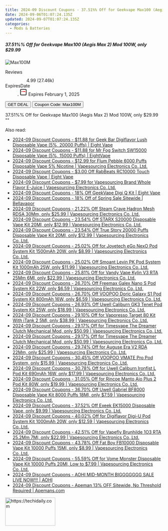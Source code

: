 ```yaml
---
title: 2024-09 Discount Coupons - 37.51%% Off for Geekvape Max100 (Aegis Max 2) Mod 100W, only $29.99 | Vapesourcing Electronics Co.,Ltd.
date: 2024-09-06T01:07:24.135Z
updated: 2024-09-07T01:07:24.135Z
categories:
  - Mods & Batteries
---
```



<div class="max-w-4xl mx-auto grid grid-cols-1 lg:max-w-5xl lg:gap-x-20 lg:grid-cols-2">
  <div class="relative p-3 col-start-1 row-start-1 flex flex-col-reverse rounded-lg bg-gradient-to-t from-black/75 via-black/0 sm:bg-none sm:row-start-2 sm:p-0 lg:row-start-1">
    <h5 class="mt-1 text-lg font-semibold text-white sm:text-slate-900 md:text-2xl dark:sm:text-white">37.51%% Off for Geekvape Max100 (Aegis Max 2) Mod 100W, only $29.99</h5>
  </div>
  
  <div class="col-start-1 col-end-3 row-start-1 grid gap-4 sm:mb-6 sm:grid-cols-4 lg:col-start-2 lg:row-span-6 lg:row-end-6 lg:mb-0 lg:gap-6">
      <img src="&quot;https://static.shareasale.com/image/90958/deal/000000_16466325023746.png&quot;" onClick="javascript:window.open(decodeURIComponent('%22https%3A%2F%2Fwww.shareasale.com%2Fu.cfm%3Fd%3D889773%26m%3D90958%26u%3D4338022%22'), '_blank');void(0);" alt="Max100M" class="h-60 w-full rounded-lg object-cover sm:col-span-2 sm:h-52 lg:col-span-full" loading="lazy" />
    
  </div>
  <dl class="row-start-2 mt-4 flex items-center text-xs font-medium sm:row-start-3 sm:mt-1 md:mt-2.5 lg:row-start-2">
    <dt class="sr-only">Reviews</dt>
    <dd class="flex items-center text-indigo-600 dark:text-indigo-400">
      <svg width="24" height="24" fill="none" aria-hidden="true" class="mr-1 stroke-current dark:stroke-indigo-500">
        <path d="m12 5 2 5h5l-4 4 2.103 5L12 16l-5.103 3L9 14l-4-4h5l2-5Z" stroke-width="2" stroke-linecap="round" stroke-linejoin="round" />
      </svg>
      <span>4.99 <span class="font-normal text-slate-400">(27.46k)</span></span>
    </dd>
    <dt class="sr-only">ExpiresDate</dt>
    <dd class="flex items-center">
      <svg width="2" height="2" aria-hidden="true" fill="currentColor" class="mx-3 text-slate-300">
        <circle cx="1" cy="1" r="1" />
      </svg>
      <svg width="24" height="24" viewBox="0 0 24 24" fill="none" stroke="currentColor" stroke-width="2">
        <rect x="3" y="3" width="18" height="18" rx="2" fill="#fff" />
        <path d="M6 10L18 10" stroke="red" stroke-width="2" fill="none" />
        <path d="M10 6L10 18" stroke="#fff" stroke-width="2" fill="none" />
      </svg>
      Expires February 1, 2025    </dd>
  </dl>
  <div class="col-start-1 row-start-3 mt-4 self-center sm:col-start-2 sm:row-span-2 sm:row-start-2 sm:mt-0 lg:col-start-1 lg:row-start-3 lg:row-end-4 lg:mt-6">
    <button type="button" onClick="javascript:window.open(decodeURIComponent('%22https%3A%2F%2Fwww.shareasale.com%2Fu.cfm%3Fd%3D889773%26m%3D90958%26u%3D4338022%22'), '_blank');void(0);" class="rounded-lg bg-red-600 px-3 py-2 text-sm font-medium leading-6 text-white">GET DEAL</button>
    <button type="button" onClick="javascript:window.open(decodeURIComponent('%22https%3A%2F%2Fwww.shareasale.com%2Fu.cfm%3Fd%3D889773%26m%3D90958%26u%3D4338022%22'), '_blank');void(0);" class="border-dashed border-2 border-indigo-600 bg-green-100 text-sm leading-6 font-medium py-2 px-3 rounded-lg">Coupon Code: Max100M</button>
  </div>
  <p class="col-start-1 mt-4 text-sm leading-6 sm:col-span-2 lg:col-span-1 lg:row-start-4 lg:mt-6 dark:text-slate-400">
    37.51%% Off for Geekvape Max100 (Aegis Max 2) Mod 100W, only $29.99 
""  </p>
</div>
<span class="atpl-alsoreadstyle">Also read:</span>
<div><ul>
<li><a href="https://coupons.techidaily.com/coupon-1105534-share-59344-sale/"><u>2024-09 Discount Coupons - $11.88 for Geek Bar Digiflavor Lush Disposable Vape (5%, 20000 Puffs) | Eight Vape</u></a></li>
<li><a href="https://coupons.techidaily.com/coupon-1104965-share-59344-sale/"><u>2024-09 Discount Coupons - $11.88 for Mr Fog Switch SW15000 Disposable Vape (5%, 15000 Puffs) | EightVape</u></a></li>
<li><a href="https://coupons.techidaily.com/coupon-944778-share-90958-sale/"><u>2024-09 Discount Coupons - $12.99 for Flum Pebble 6000 Puffs Disposable Vape 5% Nicotine | Vapesourcing Electronics Co.,Ltd.</u></a></li>
<li><a href="https://coupons.techidaily.com/coupon-1103151-share-59344-sale/"><u>2024-09 Discount Coupons - $3.00 Off RabBeats RC10000 Touch Disposable Vape | Eight Vape</u></a></li>
<li><a href="https://coupons.techidaily.com/coupon-999954-share-90958-sale/"><u>2024-09 Discount Coupons - $7.99 for Vapesourcing Brand Whole Flavor E-Juice | Vapesourcing Electronics Co.,Ltd.</u></a></li>
<li><a href="https://coupons.techidaily.com/coupon-1103149-share-59344-sale/"><u>2024-09 Discount Coupons - 18% Off GeekVape Digi Q Kit | Eight Vape</u></a></li>
<li><a href="https://coupons.techidaily.com/coupon-1104126-share-122475-sale/"><u>2024-09 Discount Coupons - 18% Off of Spring Sale Sitewide | Bellavapor</u></a></li>
<li><a href="https://coupons.techidaily.com/coupon-1056026-share-90958-sale/"><u>2024-09 Discount Coupons - 21.22% Off Steam Crave Hadron Mesh RDSA 30Mm, only $25.99 | Vapesourcing Electronics Co.,Ltd.</u></a></li>
<li><a href="https://coupons.techidaily.com/coupon-1105482-share-90958-sale/"><u>2024-09 Discount Coupons - 23.54% Off STARX S20000 Disposable Vape Kit 20Ml, only $12.99 | Vapesourcing Electronics Co.,Ltd.</u></a></li>
<li><a href="https://coupons.techidaily.com/coupon-1105483-share-90958-sale/"><u>2024-09 Discount Coupons - 23.54% Off True Story 20000 Puffs Disposable Vape Kit 20Ml, only $12.99 | Vapesourcing Electronics Co.,Ltd.</u></a></li>
<li><a href="https://coupons.techidaily.com/coupon-1104232-share-90958-sale/"><u>2024-09 Discount Coupons - 25.02% Off for Joyetech eGo NexO Pod System Kit 1500mAh 20W, only $8.99 | Vapesourcing Electronics Co.,Ltd.</u></a></li>
<li><a href="https://coupons.techidaily.com/coupon-1105247-share-90958-sale/"><u>2024-09 Discount Coupons - 25.02% Off Smoant Levin PK Pod System Kit 1000mAh 25W, only $11.99 | Vapesourcing Electronics Co.,Ltd.</u></a></li>
<li><a href="https://coupons.techidaily.com/coupon-1017163-share-90958-sale/"><u>2024-09 Discount Coupons - 25.81% Off for Vandy Vape Kylin V3 RTA 25Mm 6Ml, only $22.99 | Vapesourcing Electronics Co.,Ltd.</u></a></li>
<li><a href="https://coupons.techidaily.com/coupon-1104902-share-90958-sale/"><u>2024-09 Discount Coupons - 26.70% Off Freemax Galex Nano S Pod System Kit 22W, only $6.59 | Vapesourcing Electronics Co.,Ltd.</u></a></li>
<li><a href="https://coupons.techidaily.com/coupon-1104900-share-90958-sale/"><u>2024-09 Discount Coupons - 26.70% Off VOOPOO Doric Galaxy S1 Pod System Kit 800mAh 16W, only $6.59 | Vapesourcing Electronics Co.,Ltd.</u></a></li>
<li><a href="https://coupons.techidaily.com/coupon-1103103-share-90958-sale/"><u>2024-09 Discount Coupons - 26.93% Off Uwell Caliburn GK3 Tenet Pod System Kit 25W, only $18.99 | Vapesourcing Electronics Co.,Ltd.</u></a></li>
<li><a href="https://coupons.techidaily.com/coupon-1037793-share-90958-sale/"><u>2024-09 Discount Coupons - 29.10% Off for Vaporesso Target 80 Kit With iTank 2 5Ml, only $38.99 | Vapesourcing Electronics Co.,Ltd.</u></a></li>
<li><a href="https://coupons.techidaily.com/coupon-1105513-share-90958-sale/"><u>2024-09 Discount Coupons - 29.17% Off for Timesvape The Dreamer Clutch Mechanical Mod, only $50.99 | Vapesourcing Electronics Co.,Ltd.</u></a></li>
<li><a href="https://coupons.techidaily.com/coupon-1105514-share-90958-sale/"><u>2024-09 Discount Coupons - 29.17% Off for Timesvape The Dreamer Clutch Mechanical Mod, only $50.99 | Vapesourcing Electronics Co.,Ltd.</u></a></li>
<li><a href="https://coupons.techidaily.com/coupon-1104228-share-90958-sale/"><u>2024-09 Discount Coupons - 29.74% Off for Auguse Era V2 RDA 22Mm, only $25.99 | Vapesourcing Electronics Co.,Ltd.</u></a></li>
<li><a href="https://coupons.techidaily.com/coupon-1074718-share-90958-sale/"><u>2024-09 Discount Coupons - 30.45% Off VOOPOO VMATE Pro Pod System, only $15.99 | Vapesourcing Electronics Co.,Ltd.</u></a></li>
<li><a href="https://coupons.techidaily.com/coupon-1021171-share-90958-sale/"><u>2024-09 Discount Coupons - 30.78% Off for Uwell Caliburn Ironfist L Pod Kit 690mAh 16W, only $17.99 | Vapesourcing Electronics Co.,Ltd.</u></a></li>
<li><a href="https://coupons.techidaily.com/coupon-1057867-share-90958-sale/"><u>2024-09 Discount Coupons - 31.05% Off for Rincoe Manto Aio Plus 2 Pod Kit 80W, only $19.99 | Vapesourcing Electronics Co.,Ltd.</u></a></li>
<li><a href="https://coupons.techidaily.com/coupon-1035855-share-90958-sale/"><u>2024-09 Discount Coupons - 36.70% Off Uwell Gabriel BF8000 Disposable Vape Kit 8000 Puffs 18Ml, only $7.59 | Vapesourcing Electronics Co.,Ltd.</u></a></li>
<li><a href="https://coupons.techidaily.com/coupon-1087676-share-90958-sale/"><u>2024-09 Discount Coupons - 37.52% Off Exeek EK15000 Disposable Vape, only $9.99 | Vapesourcing Electronics Co.,Ltd.</u></a></li>
<li><a href="https://coupons.techidaily.com/coupon-943113-share-90958-sale/"><u>2024-09 Discount Coupons - 40.02% Off for Digiflavor Digi-U Pod System Kit 1000mAh 20W, only $12.59 | Vapesourcing Electronics Co.,Ltd.</u></a></li>
<li><a href="https://coupons.techidaily.com/coupon-1032761-share-90958-sale/"><u>2024-09 Discount Coupons - 42.51% Off for Vapefly Brunhilde 1O3 RTA 25.2Mm 7Ml, only $22.99 | Vapesourcing Electronics Co.,Ltd.</u></a></li>
<li><a href="https://coupons.techidaily.com/coupon-1062294-share-90958-sale/"><u>2024-09 Discount Coupons - 43.78% Off Fat Boy FB10000 Disposable Vape Kit 10000 Puffs 15Ml, only $8.99 | Vapesourcing Electronics Co.,Ltd.</u></a></li>
<li><a href="https://coupons.techidaily.com/coupon-996116-share-90958-sale/"><u>2024-09 Discount Coupons - 55.59% Off for Vome Monster Disposable Vape Kit 10000 Puffs 20Ml, Low to $7.99 | Vapesourcing Electronics Co.,Ltd.</u></a></li>
<li><a href="https://coupons.techidaily.com/coupon-1104978-share-127380-sale/"><u>2024-09 Discount Coupons - AOHI MID-MONTH BIGGGGGGG SALE LIVE NOW!!! | AOHI</u></a></li>
<li><a href="https://coupons.techidaily.com/coupon-1104879-share-128862-sale/"><u>2024-09 Discount Coupons - Apeman 13% OFF Sitewide, No Threshold Required | Apemans.com</u></a></li>
</ul></div>

<ins class="adsbygoogle"
      style="display:block"
      data-ad-client="ca-pub-7571918770474297"
      data-ad-slot="8358498916"
      data-ad-format="auto"
      data-full-width-responsive="true"></ins>
<!-- affiliate ads begin -->
<a href="https://aligracehair.sjv.io/c/5597632/2115928/19272" target="_top" id="2115928">
  <img src="//a.impactradius-go.com/display-ad/19272-2115928" border="0" alt="https://techidaily.com" width="160" height="90"/>
</a>
<img height="0" width="0" src="https://aligracehair.sjv.io/i/5597632/2115928/19272" style="position:absolute;visibility:hidden;" border="0" />
<!-- affiliate ads end -->